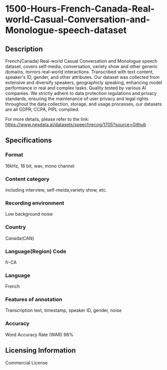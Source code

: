 # 1500-Hours-French-Canada-Real-world-Casual-Conversation-and-Monologue-speech-dataset

## Description
French(Canada) Real-world Casual Conversation and Monologue speech dataset, covers self-media, conversation, variety show and other generic domains, mirrors real-world interactions. Transcribed with text content, speaker's ID, gender, and other attributes. Our dataset was collected from extensive and diversify speakers, geographicly speaking, enhancing model performance in real and complex tasks. Quality tested by various AI companies. We strictly adhere to data protection regulations and privacy standards, ensuring the maintenance of user privacy and legal rights throughout the data collection, storage, and usage processes, our datasets are all GDPR, CCPA, PIPL complied.

For more details, please refer to the link: https://www.nexdata.ai/datasets/speechrecog/1705?source=Github

## Specifications
### Format
16kHz, 16 bit, wav, mono channel
### Content category
including interview, self-meida,variety show, etc.
### Recording environment
Low background noise
### Country
Canada(CAN)
### Language(Region) Code
fr-CA
### Language
French
### Features of annotation
Transcription text, timestamp, speaker ID, gender, noise
### Accuracy
Word Accuracy Rate (WAR) 98%

## Licensing Information
Commercial License






















